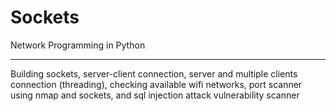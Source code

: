 # Sockets

Network Programming in Python <hr>
Building sockets, server-client connection, server and multiple clients connection (threading), checking available wifi networks, port scanner using nmap and sockets, and sql injection attack vulnerability scanner
